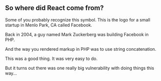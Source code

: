 ## So where did React come from?

Some of you probably recognize this symbol. This is the logo for a small startup in Menlo Park, CA called Facebook.

Back in 2004, a guy named Mark Zuckerberg was building Facebook in PHP.

And the way you rendered markup in PHP was to use string concatenation.

This was a good thing. It was very easy to do.

But it turns out there was one really big vulnerability with doing things this way...
